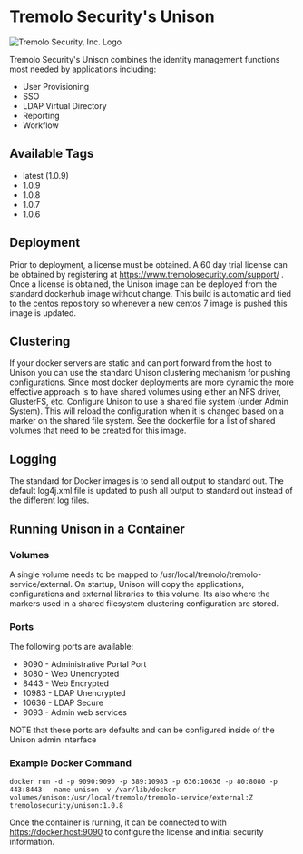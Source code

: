 # Tremolo Security's Unison

![Tremolo Security, Inc. Logo](https://www.tremolosecurity.com/site/wp-content/uploads/Tremolo-Logo-31.png)

Tremolo Security's Unison combines the identity management functions most needed by applications including:

* User Provisioning
* SSO
* LDAP Virtual Directory
* Reporting
* Workflow

## Available Tags

* latest (1.0.9)
* 1.0.9
* 1.0.8
* 1.0.7
* 1.0.6

## Deployment

Prior to deployment, a license must be obtained.  A 60 day trial license can be obtained by registering at https://www.tremolosecurity.com/support/ .  Once a license is obtained, the Unison image can be deployed from the standard dockerhub image without change.  This build is automatic and tied to the centos repository so whenever a new centos 7 image is pushed this image is updated.

## Clustering

If your docker servers are static and can port forward from the host to Unison you can use the standard Unison clustering mechanism for pushing configurations.  Since most docker deployments are more dynamic the more effective approach is to have shared volumes using either an NFS driver, GlusterFS, etc.  Configure Unison to use a shared file system (under Admin System).  This will reload the configuration when it is changed based on a marker on the shared file system.  See the dockerfile for a list of shared volumes that need to be created for this image.

## Logging

The standard for Docker images is to send all output to standard out.  The default log4j.xml file is updated to push all output to standard out instead of the different log files.

## Running Unison in a Container

### Volumes
A single volume needs to be mapped to /usr/local/tremolo/tremolo-service/external.  On startup, Unison will copy the applications, configurations and external libraries to this volume.  Its also where the markers used in a shared filesystem clustering configuration are stored.

### Ports
The following ports are available:
* 9090 - Administrative Portal Port
* 8080 - Web Unencrypted
* 8443 - Web Encrypted
* 10983 - LDAP Unencrypted
* 10636 - LDAP Secure
* 9093 - Admin web services

NOTE that these ports are defaults and can be configured inside of the Unison admin interface

### Example Docker Command
```
docker run -d -p 9090:9090 -p 389:10983 -p 636:10636 -p 80:8080 -p 443:8443 --name unison -v /var/lib/docker-volumes/unison:/usr/local/tremolo/tremolo-service/external:Z  tremolosecurity/unison:1.0.8
```
Once the container is running, it can be connected to with https://docker.host:9090 to configure the license and initial security information.
